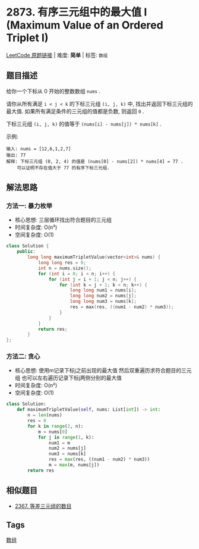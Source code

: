 # 2873. 有序三元组中的最大值 I (Maximum Value of an Ordered Triplet I)

[LeetCode 原题链接](https://leetcode.cn/problems/maximum-value-of-an-ordered-triplet-i/) | 难度: **简单** | 标签: `数组`

## 题目描述

给你一个下标从 0 开始的整数数组 `nums` .

请你从所有满足 `i < j < k` 的下标三元组 `(i, j, k)` 中, 找出并返回下标三元组的最大值. 如果所有满足条件的三元组的值都是负数, 则返回 `0` .

下标三元组 `(i, j, k)` 的值等于 `(nums[i] - nums[j]) * nums[k]` .

示例:

```plaintext
输入: nums = [12,6,1,2,7]
输出: 77
解释: 下标三元组 (0, 2, 4) 的值是 (nums[0] - nums[2]) * nums[4] = 77 . 
    可以证明不存在值大于 77 的有序下标三元组. 
```

## 解法思路

### 方法一: 暴力枚举

- 核心思想: 三层循环找出符合题目的三元组
- 时间复杂度: O(n³)
- 空间复杂度: O(1)

```cpp
class Solution {
    public:
        long long maximumTripletValue(vector<int>& nums) {
            long long res = 0;
            int n = nums.size();
            for (int i = 0; i < n; i++) {
                for (int j = i + 1; j < n; j++) {
                    for (int k = j + 1; k < n; k++) {
                        long long num1 = nums[i];
                        long long num2 = nums[j];
                        long long num3 = nums[k];
                        res = max(res, ((num1 - num2) * num3));
                    }
                }
            }
            return res;
        }
};
```

### 方法二: 贪心

- 核心思想: 使用m记录下标j之前出现的最大值 然后双重遍历求符合题目的三元组 也可以左右遍历记录下标j两侧分别的最大值
- 时间复杂度: O(n²)
- 空间复杂度: O(1)

```python
class Solution:
    def maximumTripletValue(self, nums: List[int]) -> int:
        n = len(nums)
        res = 0
        for k in range(2, n):
            m = nums[0]
            for j in range(1, k):
                num1 = m
                num2 = nums[j]
                num3 = nums[k]
                res = max(res, ((num1 - num2) * num3))
                m = max(m, nums[j])
        return res
```

## 相似题目

- [2367. 等差三元组的数目](https://leetcode.cn/problems/number-of-arithmetic-triplets/)

## Tags

[数组](/tags/array.md)
